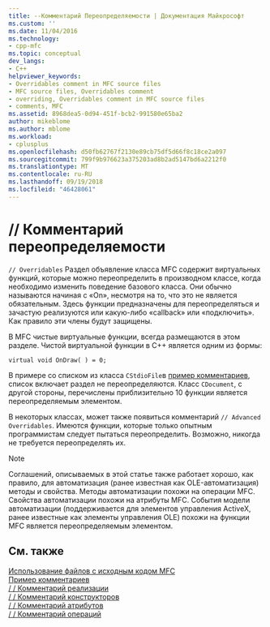 ```yaml
---
title: --Комментарий Переопределяемости | Документация Майкрософт
ms.custom: ''
ms.date: 11/04/2016
ms.technology:
- cpp-mfc
ms.topic: conceptual
dev_langs:
- C++
helpviewer_keywords:
- Overridables comment in MFC source files
- MFC source files, Overridables comment
- overriding, Overridables comment in MFC source files
- comments, MFC
ms.assetid: 8968dea5-0d94-451f-bcb2-991580e65ba2
author: mikeblome
ms.author: mblome
ms.workload:
- cplusplus
ms.openlocfilehash: d50fb62767f2130e89cb75df5d66f8c18ce2a097
ms.sourcegitcommit: 799f9b976623a375203ad8b2ad5147bd6a2212f0
ms.translationtype: MT
ms.contentlocale: ru-RU
ms.lasthandoff: 09/19/2018
ms.locfileid: "46428061"
---
```

# <a name="-overridables-comment"></a>// Комментарий переопределяемости

`// Overridables` Раздел объявление класса MFC содержит виртуальных функций, которые можно переопределить в производном классе, когда необходимо изменить поведение базового класса. Они обычно называются начиная с «On», несмотря на то, что это не является обязательным. Здесь функции предназначены для переопределяться и зачастую реализуются или какую-либо «callback» или «подключить». Как правило эти члены будут защищены.

В MFC чистые виртуальные функции, всегда размещаются в этом разделе. Чистой виртуальной функции в C++ является одним из формы:

`virtual void OnDraw( ) = 0;`

В примере со списком из класса `CStdioFile`в [пример комментариев](../mfc/an-example-of-the-comments.md), список включает раздел не переопределяются. Класс `CDocument`, с другой стороны, перечислены приблизительно 10 функции является переопределяемым элементом.

В некоторых классах, может также появиться комментарий `// Advanced Overridables`. Имеются функции, которые только опытным программистам следует пытаться переопределить. Возможно, никогда не требуется переопределять их.

> [!NOTE]
>  Соглашений, описываемых в этой статье также работает хорошо, как правило, для автоматизация (ранее известная как OLE-автоматизация) методы и свойства. Методы автоматизации похожи на операции MFC. Свойства автоматизации похожи на атрибуты MFC. События модели автоматизации (поддерживается для элементов управления ActiveX, ранее известные как элементы управления OLE) похожи на функции MFC является переопределяемым элементом.

## <a name="see-also"></a>См. также

[Использование файлов с исходным кодом MFC](../mfc/using-the-mfc-source-files.md)<br/>
[Пример комментариев](../mfc/an-example-of-the-comments.md)<br/>
[/ / Комментарий реализации](../mfc/decrement-implementation-comment.md)<br/>
[/ / Комментарий конструкторов](../mfc/decrement-constructors-comment.md)<br/>
[/ / Комментарий атрибутов](../mfc/decrement-attributes-comment.md)<br/>
[/ / Комментарий операций](../mfc/decrement-operations-comment.md)

